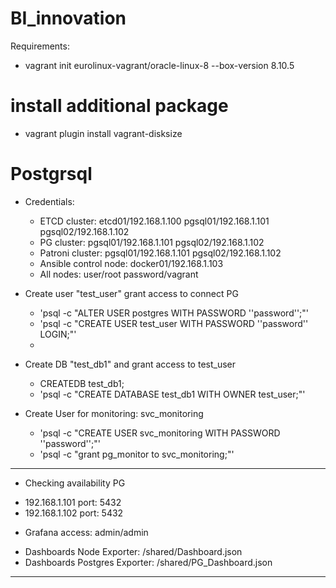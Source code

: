 # BI_innovation

Requirements:
 * vagrant init eurolinux-vagrant/oracle-linux-8 --box-version 8.10.5
# install additional package
 * vagrant plugin install vagrant-disksize
 
# Postgrsql 
 * Credentials:
   - ETCD cluster: etcd01/192.168.1.100 pgsql01/192.168.1.101 pgsql02/192.168.1.102
   - PG cluster: pgsql01/192.168.1.101 pgsql02/192.168.1.102
   - Patroni cluster: pgsql01/192.168.1.101 pgsql02/192.168.1.102
   - Ansible control node: docker01/192.168.1.103
   - All nodes: user/root password/vagrant
  
 * Create user "test_user" grant access to connect PG
 
   - 'psql -c "ALTER USER postgres WITH PASSWORD ''password'';"'
   - 'psql -c "CREATE USER test_user WITH PASSWORD ''password'' LOGIN;"'
   - 
   
 * Create DB "test_db1" and grant access to test_user
 
   - CREATEDB test_db1;
   - 'psql -c "CREATE DATABASE test_db1 WITH OWNER test_user;"'
   
 * Create User for monitoring: svc_monitoring
 
   - 'psql -c "CREATE USER svc_monitoring WITH PASSWORD ''password'';"'
   - 'psql -c "grant pg_monitor to svc_monitoring;"'
   
_____________________________________________________________________________________

 * Checking availability PG
 
  - 192.168.1.101 port: 5432
  - 192.168.1.102 port: 5432
  
 * Grafana access: admin/admin
 
  - Dashboards Node Exporter: /shared/Dashboard.json 
  - Dashboards Postgres Exporter: /shared/PG_Dashboard.json
_____________________________________________________________________________________ 
